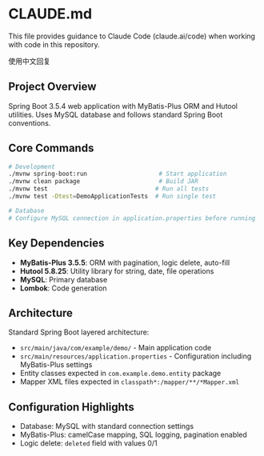 # CLAUDE.md

This file provides guidance to Claude Code (claude.ai/code) when working with code in this repository.

使用中文回复

## Project Overview
Spring Boot 3.5.4 web application with MyBatis-Plus ORM and Hutool utilities. Uses MySQL database and follows standard Spring Boot conventions.

## Core Commands
```bash
# Development
./mvnw spring-boot:run                    # Start application
./mvnw clean package                      # Build JAR
./mvnw test                              # Run all tests
./mvnw test -Dtest=DemoApplicationTests  # Run single test

# Database
# Configure MySQL connection in application.properties before running
```

## Key Dependencies
- **MyBatis-Plus 3.5.5**: ORM with pagination, logic delete, auto-fill
- **Hutool 5.8.25**: Utility library for string, date, file operations
- **MySQL**: Primary database
- **Lombok**: Code generation

## Architecture
Standard Spring Boot layered architecture:
- `src/main/java/com/example/demo/` - Main application code
- `src/main/resources/application.properties` - Configuration including MyBatis-Plus settings
- Entity classes expected in `com.example.demo.entity` package
- Mapper XML files expected in `classpath*:/mapper/**/*Mapper.xml`

## Configuration Highlights
- Database: MySQL with standard connection settings
- MyBatis-Plus: camelCase mapping, SQL logging, pagination enabled
- Logic delete: `deleted` field with values 0/1